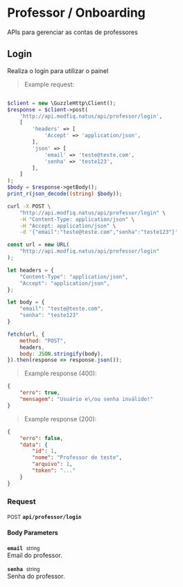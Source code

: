 # Professor / Onboarding

APIs para gerenciar as contas de professores

## Login


Realiza o login para utilizar o painel

> Example request:

```php

$client = new \GuzzleHttp\Client();
$response = $client->post(
    'http://api.modfiq.natus/api/professor/login',
    [
        'headers' => [
            'Accept' => 'application/json',
        ],
        'json' => [
            'email' => 'teste@teste.com',
            'senha' => 'teste123',
        ],
    ]
);
$body = $response->getBody();
print_r(json_decode((string) $body));
```

```bash
curl -X POST \
    "http://api.modfiq.natus/api/professor/login" \
    -H "Content-Type: application/json" \
    -H "Accept: application/json" \
    -d '{"email":"teste@teste.com","senha":"teste123"}'

```

```javascript
const url = new URL(
    "http://api.modfiq.natus/api/professor/login"
);

let headers = {
    "Content-Type": "application/json",
    "Accept": "application/json",
};

let body = {
    "email": "teste@teste.com",
    "senha": "teste123"
}

fetch(url, {
    method: "POST",
    headers,
    body: JSON.stringify(body),
}).then(response => response.json());
```


> Example response (400):

```json
{
    "erro": true,
    "mensagem": "Usuário e\/ou senha inválido!"
}
```
> Example response (200):

```json
{
    "erro": false,
    "data": {
        "id": 1,
        "nome": "Professor de teste",
        "arquivo": 1,
        "token": "..."
    }
}
```
<div id="execution-results-POSTapi-professor-login" hidden>
    <blockquote>Received response<span id="execution-response-status-POSTapi-professor-login"></span>:</blockquote>
    <pre class="json"><code id="execution-response-content-POSTapi-professor-login"></code></pre>
</div>
<div id="execution-error-POSTapi-professor-login" hidden>
    <blockquote>Request failed with error:</blockquote>
    <pre><code id="execution-error-message-POSTapi-professor-login"></code></pre>
</div>
<form id="form-POSTapi-professor-login" data-method="POST" data-path="api/professor/login" data-authed="0" data-hasfiles="0" data-headers='{"Content-Type":"application\/json","Accept":"application\/json"}' onsubmit="event.preventDefault(); executeTryOut('POSTapi-professor-login', this);">
<h3>
    Request&nbsp;&nbsp;&nbsp;
    </h3>
<p>
<small class="badge badge-black">POST</small>
 <b><code>api/professor/login</code></b>
</p>
<h4 class="fancy-heading-panel"><b>Body Parameters</b></h4>
<p>
<b><code>email</code></b>&nbsp;&nbsp;<small>string</small>  &nbsp;
<input type="text" name="email" data-endpoint="POSTapi-professor-login" data-component="body" required  hidden>
<br>
Email do professor.</p>
<p>
<b><code>senha</code></b>&nbsp;&nbsp;<small>string</small>  &nbsp;
<input type="text" name="senha" data-endpoint="POSTapi-professor-login" data-component="body" required  hidden>
<br>
Senha do professor.</p>

</form>




